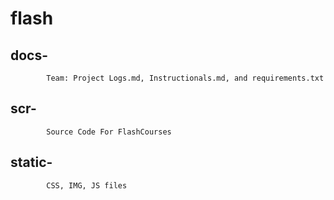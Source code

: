 # flash

   ## docs-

            Team: Project Logs.md, Instructionals.md, and requirements.txt
   ## scr-

            Source Code For FlashCourses

   ## static-

            CSS, IMG, JS files
